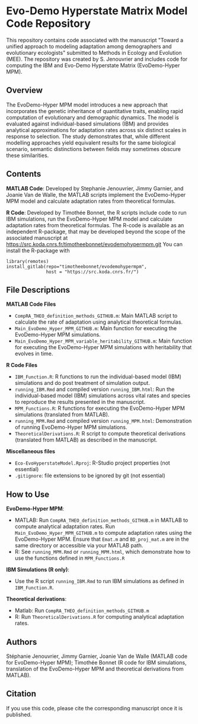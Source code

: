 # Evo-Demo Hyperstate Matrix Model Code Repository

This repository contains code associated with the manuscript "Toward a unified approach to modeling adaptation among demographers and evolutionary ecologists" submitted to Methods in Ecology and Evolution (MEE). The repository was created by S. Jenouvrier and includes code for computing the IBM and Evo-Demo Hyperstate Matrix (EvoDemo-Hyper MPM).

## Overview
 
The EvoDemo-Hyper MPM model introduces a new approach that incorporates the genetic inheritance of quantitative traits, enabling rapid computation of evolutionary and demographic dynamics. The model is evaluated against individual-based simulations (IBM) and provides analytical approximations for adaptation rates across six distinct scales in response to selection. The study demonstrates that, while different modelling approaches yield equivalent results for the same biological scenario, semantic distinctions between fields may sometimes obscure these similarities.

## Contents

**MATLAB Code**: Developed by Stephanie Jenouvrier, Jimmy Garnier, and Joanie Van de Walle, the MATLAB scripts implement the EvoDemo-Hyper MPM model and calculate adaptation rates from theoretical formulas.

**R Code**: Developed by Timothée Bonnet, the R scripts include code to run IBM simulations, run the EvoDemo-Hyper MPM model and calculate adaptation rates from theoretical formulas.
The R-code is available as an independent R-package, that may be developed beyond the scope of the associated manuscript at https://src.koda.cnrs.fr/timotheebonnet/evodemohypermpm.git 
You can install the R-package with 
```
library(remotes)
install_gitlab(repo="timotheebonnet/evodemohypermpm",
               host = "https://src.koda.cnrs.fr/")
```

## File Descriptions

**MATLAB Code Files**

* `CompRA_THEO_definition_methods_GITHUB.m`: Main MATLAB script to calculate the rate of adaptation using analytical theoretical formulas.
* `Main_EvoDemo_Hyper_MPM_GITHUB.m`: Main function for executing the EvoDemo-Hyper MPM simulations.
* `Main_EvoDemo_Hyper_MPM_variable_heritability_GITHUB.m`: Main function for executing the EvoDemo-Hyper MPM simulations with heritability that evolves in time.

**R Code Files**

* `IBM_Function.R`: R functions to run the individual-based model (IBM) simulations and do post treatment of simulation output.
* `running_IBM.Rmd` and compiled version `running_IBM.html`: Run the individual-based model (IBM) simulations across vital rates and species to reproduce the results presented in the manuscript.
* `MPM_Functions.R`: R functions for executing the EvoDemo-Hyper MPM simulations (translated from MATLAB).
* `running_MPM.Rmd` and compiled version `running_MPM.html`: Demonstration of running EvoDemo-Hyper MPM simulations. 
* `TheoreticalDerivations.R`: R script to compute theoretical derivations (translated from MATLAB) as described in the manuscript.

**Miscellaneous files**

* `Eco-EvoHyperstateModel.Rproj`: R-Studio project properties (not essential)
* `.gitignore`: file extensions to be ignored by git (not essential)

## How to Use

**EvoDemo-Hyper MPM**: 

* MATLAB: Run `CompRA_THEO_definition_methods_GITHUB.m` in MATLAB to compute analytical adaptation rates. Run `Main_EvoDemo_Hyper_MPM_GITHUB.m` to compute adaptation rates using the EvoDemo-Hyper MPM.  Ensure that `Emat.m` and `BD_proj_mat.m` are in the same directory or accessible via your MATLAB path.
* R: See `running_MPM.Rmd` or `running_MPM.html`, which demonstrate how to use the functions defined in `MPM_Functions.R`

**IBM Simulations (R only)**:

* Use the R script `running_IBM.Rmd` to run IBM simulations as defined in `IBM_Function.R`.

**Theoretical derivations**:

* Matlab: Run `CompRA_THEO_definition_methods_GITHUB.m`
* R: Run `TheoreticalDerivations.R` for computing analytical adaptation rates.

## Authors

Stéphanie Jenouvrier, Jimmy Garnier, Joanie Van de Walle (MATLAB code for EvoDemo-Hyper MPM); Timothée Bonnet (R code for IBM simulations, translation of the EvoDemo-Hyper MPM and theoretical derivations from MATLAB).

## Citation

If you use this code, please cite the corresponding manuscript once it is published.

